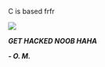 C is based frfr

<img src="http://icantchoosenames.neocities.org/8831/c-language.gif">
<br>

***GET HACKED NOOB HAHA***

***\- O. M.***

